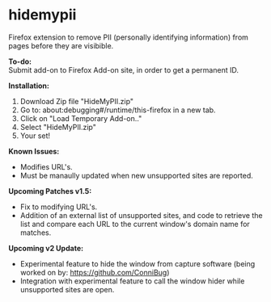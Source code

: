 # hidemypii
Firefox extension to remove PII (personally identifying information) from pages before they are visibible.

**To-do:**  
Submit add-on to Firefox Add-on site, in order to get a permanent ID.

**Installation:**
1. Download Zip file "HideMyPII.zip"
2. Go to: about:debugging#/runtime/this-firefox in a new tab.
3. Click on "Load Temporary Add-on.."
4. Select "HideMyPII.zip"
5. Your set!


**Known Issues:**
- Modifies URL's.  
- Must be manaully updated when new unsupported sites are reported.  


**Upcoming Patches v1.5:**
- Fix to modifying URL's.  
- Addition of an external list of unsupported sites, and code to retrieve the list and compare each URL to the current window's domain name for matches. 


**Upcoming v2 Update:**
- Experimental feature to hide the window from capture software (being worked on by: https://github.com/ConniBug)  
- Integration with experimental feature to call the window hider while unsupported sites are open.
